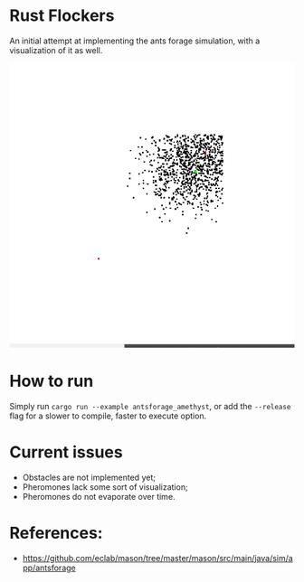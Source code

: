 # Rust Flockers
An initial attempt at implementing the ants forage simulation, with a visualization of it as well.

![](HH6RZP9Xs0.gif)

# How to run
Simply run `cargo run --example antsforage_amethyst`, or add the `--release` flag for a slower to compile, faster to execute option.

# Current issues
- Obstacles are not implemented yet;
- Pheromones lack some sort of visualization;
- Pheromones do not evaporate over time.

# References:
- https://github.com/eclab/mason/tree/master/mason/src/main/java/sim/app/antsforage